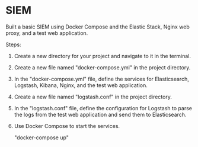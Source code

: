 # SIEM
Built a basic SIEM using Docker Compose and the Elastic Stack, Nginx web proxy, and a test web application.

Steps:

1. Create a new directory for your project and navigate to it in the terminal.

2. Create a new file named "docker-compose.yml" in the project directory.

3. In the "docker-compose.yml" file, define the services for Elasticsearch, Logstash, Kibana, Nginx, and the test web application.

4. Create a new file named "logstash.conf" in the project directory.

5. In the "logstash.conf" file, define the configuration for Logstash to parse the logs from the test web application and send them to Elasticsearch.

6. Use Docker Compose to start the services.

    "docker-compose up"
